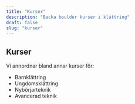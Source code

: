 ```yaml
---
title: "Kurser"
description: "Backa boulder kurser i klättring"
draft: false
slug: "kurser"
---
```


## Kurser

Vi annordnar bland annar kurser för:

- Barnklättring
- Ungdomsklättring
- Nybörjarteknik
- Avancerad teknik